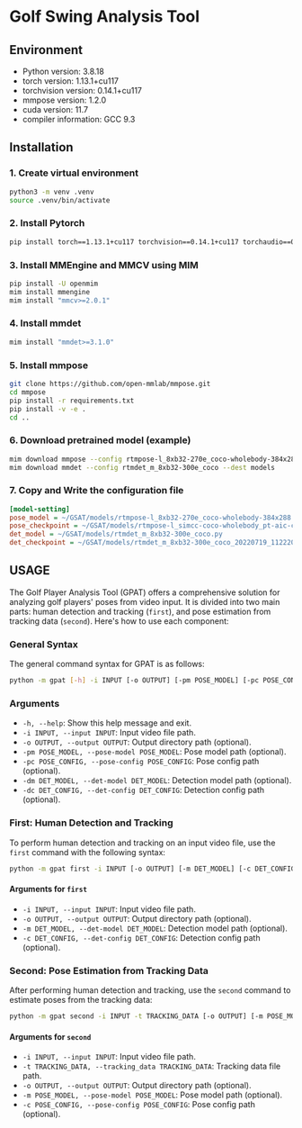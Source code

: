 # Golf Swing Analysis Tool
## Environment
- Python version: 3.8.18
- torch version: 1.13.1+cu117
- torchvision version: 0.14.1+cu117
- mmpose version: 1.2.0
- cuda version: 11.7
- compiler information: GCC 9.3

## Installation
### 1. Create virtual environment
```bash
python3 -m venv .venv
source .venv/bin/activate
```
### 2. Install Pytorch
```bash
pip install torch==1.13.1+cu117 torchvision==0.14.1+cu117 torchaudio==0.13.1 --extra-index-url https://download.pytorch.org/whl/cu117
```

### 3. Install MMEngine and MMCV using MIM
```bash
pip install -U openmim
mim install mmengine
mim install "mmcv>=2.0.1"
```

### 4. Install mmdet
```bash
mim install "mmdet>=3.1.0"
```

### 5. Install mmpose
```bash
git clone https://github.com/open-mmlab/mmpose.git
cd mmpose
pip install -r requirements.txt
pip install -v -e .
cd ..
```

### 6. Download pretrained model (example)
```Bash
mim download mmpose --config rtmpose-l_8xb32-270e_coco-wholebody-384x288 --dest models
mim download mmdet --config rtmdet_m_8xb32-300e_coco --dest models
```

### 7. Copy and Write the configuration file
```ini
[model-setting]
pose_model = ~/GSAT/models/rtmpose-l_8xb32-270e_coco-wholebody-384x288.py
pose_checkpoint = ~/GSAT/models/rtmpose-l_simcc-coco-wholebody_pt-aic-coco_270e-384x288-eaeb96c8_20230125.pth
det_model = ~/GSAT/models/rtmdet_m_8xb32-300e_coco.py
det_checkpoint = ~/GSAT/models/rtmdet_m_8xb32-300e_coco_20220719_112220-229f527c.pth
```

## USAGE
The Golf Player Analysis Tool (GPAT) offers a comprehensive solution for analyzing golf players' poses from video input. It is divided into two main parts: human detection and tracking (`first`), and pose estimation from tracking data (`second`). Here's how to use each component:

### General Syntax
The general command syntax for GPAT is as follows:

```bash
python -m gpat [-h] -i INPUT [-o OUTPUT] [-pm POSE_MODEL] [-pc POSE_CONFIG] [-dm DET_MODEL] [-dc DET_CONFIG] {first,second} ...
```

### Arguments
- `-h, --help`: Show this help message and exit.
- `-i INPUT, --input INPUT`: Input video file path.
- `-o OUTPUT, --output OUTPUT`: Output directory path (optional).
- `-pm POSE_MODEL, --pose-model POSE_MODEL`: Pose model path (optional).
- `-pc POSE_CONFIG, --pose-config POSE_CONFIG`: Pose config path (optional).
- `-dm DET_MODEL, --det-model DET_MODEL`: Detection model path (optional).
- `-dc DET_CONFIG, --det-config DET_CONFIG`: Detection config path (optional).

### First: Human Detection and Tracking
To perform human detection and tracking on an input video file, use the `first` command with the following syntax:

```bash
python -m gpat first -i INPUT [-o OUTPUT] [-m DET_MODEL] [-c DET_CONFIG]
```

#### Arguments for `first`
- `-i INPUT, --input INPUT`: Input video file path.
- `-o OUTPUT, --output OUTPUT`: Output directory path (optional).
- `-m DET_MODEL, --det-model DET_MODEL`: Detection model path (optional).
- `-c DET_CONFIG, --det-config DET_CONFIG`: Detection config path (optional).

### Second: Pose Estimation from Tracking Data
After performing human detection and tracking, use the `second` command to estimate poses from the tracking data:

```bash
python -m gpat second -i INPUT -t TRACKING_DATA [-o OUTPUT] [-m POSE_MODEL] [-c POSE_CONFIG]
```

#### Arguments for `second`
- `-i INPUT, --input INPUT`: Input video file path.
- `-t TRACKING_DATA, --tracking_data TRACKING_DATA`: Tracking data file path.
- `-o OUTPUT, --output OUTPUT`: Output directory path (optional).
- `-m POSE_MODEL, --pose-model POSE_MODEL`: Pose model path (optional).
- `-c POSE_CONFIG, --pose-config POSE_CONFIG`: Pose config path (optional).